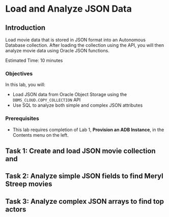  # Load and Analyze JSON Data

## Introduction

Load movie data that is stored in JSON format into an Autonomous Database collection. After loading the collection using the API, you will then analyze movie data using Oracle JSON functions.

Estimated Time: 10 minutes

### Objectives

In this lab, you will:
* Load JSON data from Oracle Object Storage using the `DBMS_CLOUD.COPY_COLLECTION` API
* Use SQL to analyze both simple and complex JSON attributes


### Prerequisites

- This lab requires completion of Lab 1, **Provision an ADB Instance**, in the Contents menu on the left.

## Task 1: Create and load JSON movie collection and
[](include:adb-create-load-json-collection.md)

## Task 2: Analyze simple JSON fields to find Meryl Streep movies
[](include:adb-query-json-simple.md)

## Task 3: Analyze complex JSON arrays to find top actors
[](include:adb-query-json-arrays.md)